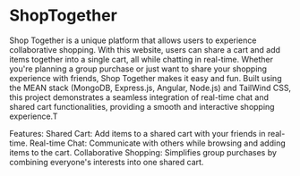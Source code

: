 # ShopTogether
Shop Together is a unique platform that allows users to experience collaborative shopping. With this website, users can share a cart and add items together into a single cart, all while chatting in real-time. Whether you're planning a group purchase or just want to share your shopping experience with friends, Shop Together makes it easy and fun.
Built using the MEAN stack (MongoDB, Express.js, Angular, Node.js) and TailWind CSS, this project demonstrates a seamless integration of real-time chat and shared cart functionalities, providing a smooth and interactive shopping experience.T

Features:
Shared Cart: Add items to a shared cart with your friends in real-time.
Real-time Chat: Communicate with others while browsing and adding items to the cart.
Collaborative Shopping: Simplifies group purchases by combining everyone's interests into one shared cart.

